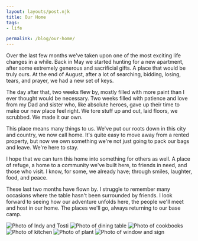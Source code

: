 ```yaml
---
layout: layouts/post.njk
title: Our Home
tags:
- life

permalink: /blog/our-home/
---
```

Over the last few months we've taken upon one of the most exciting life changes in a while. Back in May we started hunting for a new apartment, after some extremely generous and sacrificial gifts. A place that would be truly ours. At the end of August, after a lot of searching, bidding, losing, tears, and prayer, we had a new set of keys.

The day after that, two weeks flew by, mostly filled with more paint than I ever thought would be necessary. Two weeks filled with patience and love from my Dad and sister who, like absolute heroes, gave up their time to make our new place feel right. We tore stuff up and out, laid floors, we scrubbed. We made it our own.

This place means many things to us. We've put our roots down in this city and country, we now call home. It's quite easy to move away from a rented property, but now we own something we're not just going to pack our bags and leave. We're here to stay.

I hope that we can turn this home into something for others as well. A place of refuge, a home to a community we've built here, to friends in need, and those who visit. I know, for some, we already have; through smiles, laughter, food, and peace.

These last two months have flown by. I struggle to remember many occasions where the table hasn't been surrounded by friends. I look forward to seeing how our adventure unfolds here, the people we'll meet and host in our home. The places we'll go, always returning to our base camp.

![Photo of Indy and Tosti](/img/blog/our-home/indy.jpg)
![Photo of dining table](/img/blog/our-home/table.jpg)
![Photo of cookbooks](/img/blog/our-home/books.jpg)
![Photo of kitchen](/img/blog/our-home/kitchen.jpg)
![Photo of plant](/img/blog/our-home/plant.jpg)
![Photo of window and sign](/img/blog/our-home/sign.jpg)
